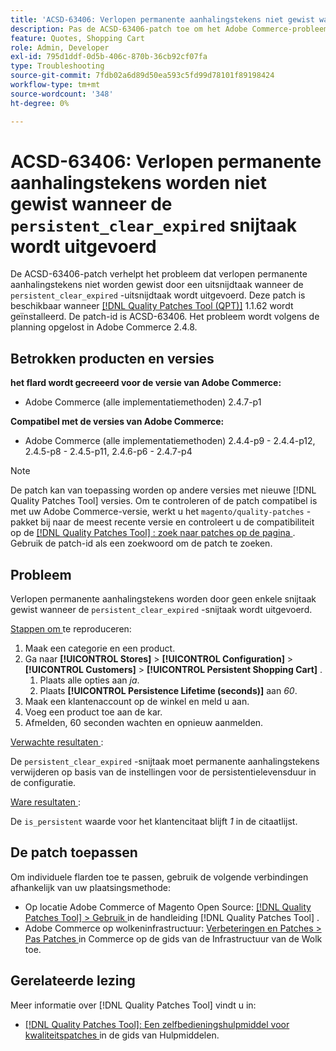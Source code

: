 ```yaml
---
title: 'ACSD-63406: Verlopen permanente aanhalingstekens niet gewist wanneer de persistente_clear_expired cron-taak wordt uitgevoerd'
description: Pas de ACSD-63406-patch toe om het Adobe Commerce-probleem op te lossen waarbij de verlopen permanente aanhalingstekens niet worden gewist door een uitsnijdtaak wanneer de 'persistent_clear_expired''-uitsnijdtaak wordt uitgevoerd.
feature: Quotes, Shopping Cart
role: Admin, Developer
exl-id: 795d1ddf-0d5b-406c-870b-36cb92cf07fa
type: Troubleshooting
source-git-commit: 7fdb02a6d89d50ea593c5fd99d78101f89198424
workflow-type: tm+mt
source-wordcount: '348'
ht-degree: 0%

---
```


# ACSD-63406: Verlopen permanente aanhalingstekens worden niet gewist wanneer de `persistent_clear_expired` snijtaak wordt uitgevoerd

De ACSD-63406-patch verhelpt het probleem dat verlopen permanente aanhalingstekens niet worden gewist door een uitsnijdtaak wanneer de `persistent_clear_expired` -uitsnijdtaak wordt uitgevoerd. Deze patch is beschikbaar wanneer [[!DNL Quality Patches Tool (QPT)]](/help/tools/quality-patches-tool/quality-patches-tool-to-self-serve-quality-patches.md) 1.1.62 wordt geïnstalleerd. De patch-id is ACSD-63406. Het probleem wordt volgens de planning opgelost in Adobe Commerce 2.4.8.

## Betrokken producten en versies

**het flard wordt gecreeerd voor de versie van Adobe Commerce:**

* Adobe Commerce (alle implementatiemethoden) 2.4.7-p1

**Compatibel met de versies van Adobe Commerce:**

* Adobe Commerce (alle implementatiemethoden) 2.4.4-p9 - 2.4.4-p12, 2.4.5-p8 - 2.4.5-p11, 2.4.6-p6 - 2.4.7-p4

>[!NOTE]
>
>De patch kan van toepassing worden op andere versies met nieuwe [!DNL Quality Patches Tool] versies. Om te controleren of de patch compatibel is met uw Adobe Commerce-versie, werkt u het `magento/quality-patches` -pakket bij naar de meest recente versie en controleert u de compatibiliteit op de [[!DNL Quality Patches Tool] : zoek naar patches op de pagina ](https://experienceleague.adobe.com/tools/commerce-quality-patches/index.html?lang=nl-NL) . Gebruik de patch-id als een zoekwoord om de patch te zoeken.

## Probleem

Verlopen permanente aanhalingstekens worden door geen enkele snijtaak gewist wanneer de `persistent_clear_expired` -snijtaak wordt uitgevoerd.

<u> Stappen om </u> te reproduceren:

1. Maak een categorie en een product.
1. Ga naar **[!UICONTROL Stores]** > **[!UICONTROL Configuration]** > **[!UICONTROL Customers]** > **[!UICONTROL Persistent Shopping Cart]** .
   1. Plaats alle opties aan *ja*.
   1. Plaats **[!UICONTROL Persistence Lifetime (seconds)]** aan *60*.
1. Maak een klantenaccount op de winkel en meld u aan.
1. Voeg een product toe aan de kar.
1. Afmelden, 60 seconden wachten en opnieuw aanmelden.

<u> Verwachte resultaten </u>:

De `persistent_clear_expired` -snijtaak moet permanente aanhalingstekens verwijderen op basis van de instellingen voor de persistentielevensduur in de configuratie.

<u> Ware resultaten </u>:

De `is_persistent` waarde voor het klantencitaat blijft *1* in de citaatlijst.

## De patch toepassen

Om individuele flarden toe te passen, gebruik de volgende verbindingen afhankelijk van uw plaatsingsmethode:

* Op locatie Adobe Commerce of Magento Open Source: [[!DNL Quality Patches Tool] > Gebruik ](/help/tools/quality-patches-tool/usage.md) in de handleiding [!DNL Quality Patches Tool] .
* Adobe Commerce op wolkeninfrastructuur: [ Verbeteringen en Patches > Pas Patches ](https://experienceleague.adobe.com/docs/commerce-cloud-service/user-guide/develop/upgrade/apply-patches.html?lang=nl-NL) in Commerce op de gids van de Infrastructuur van de Wolk toe.


## Gerelateerde lezing

Meer informatie over [!DNL Quality Patches Tool] vindt u in:

* [[!DNL Quality Patches Tool]: Een zelfbedieningshulpmiddel voor kwaliteitspatches ](/help/tools/quality-patches-tool/quality-patches-tool-to-self-serve-quality-patches.md) in de gids van Hulpmiddelen.
